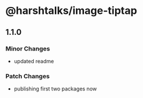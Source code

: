 # @harshtalks/image-tiptap

## 1.1.0

### Minor Changes

- updated readme

### Patch Changes

- publishing first two packages now
